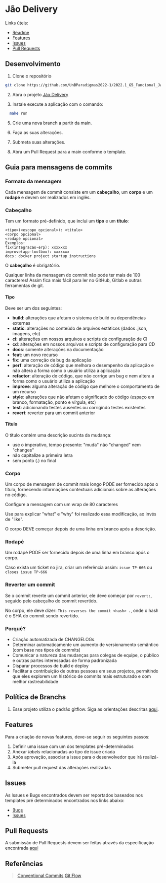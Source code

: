 # Jão Delivery

Links úteis:

 * [Readme](./../README.md)
 * [Features](#features)
 * [Issues](#issues)
 * [Pull Requests](#pull-requests)

## Desenvolvimento

 1. Clone o repositório

  ```bash
  git clone https://github.com/UnBParadigmas2022-1/2022.1_G5_Funcional_JaoDelivery.git
  ```
  
 2. Abra o projeto [Jão Delivery](https://github.com/UnBParadigmas2022-1/2022.1_G5_Funcional_JaoDelivery.git)

 3. Instale execute a aplicação com o comando:

```bash
  make run
```

 5. Crie uma nova branch a partir da main.

 6. Faça as suas alterações.

 7. Submeta suas alterações.

 7. Abra um Pull Request para a main conforme o template.

## Guia para mensagens de commits

### Formato da mensagem

Cada mensagem de commit consiste em um **cabeçalho**, um **corpo** e um **rodapé** e devem ser realizados em inglês.

### Cabeçalho

Tem um formato pré-definido, que inclui um **tipo** e um **título**:

```
<tipo>(<escopo opcional>): <título>
<corpo opcional>
<rodapé opcional>
Exemplos:
fix(integracao-erp): xxxxxxx
improve(app-toolbox): xxxxxxx
docs: docker project startup instructions
```

O **cabeçalho** é obrigatório.

Qualquer linha da mensagem do commit não pode ter mais de 100 caracteres! Assim fica mais fácil para ler no GitHub, Gitlab e outras ferramentas de git.

#### Tipo

Deve ser um dos seguintes:

* **build**: alterações que afetam o sistema de build ou dependências externas
* **static**: alterações no conteúdo de arquivos estáticos (dados .json, imagens, etc)
* **ci**: alterações em nossos arquivos e scripts de configuração de CI
* **cd**: alterações em nossos arquivos e scripts de configuração para CD
* **docs**: somente alterações na documentação
* **feat**: um novo recurso
* **fix**: uma correção de bug da aplicação
* **perf**: alteração de código que melhora o desempenho da aplicação e não altera a forma como o usuário utiliza a aplicação
* **refactor**: alteração de código, que não corrige um bug e nem altera a forma como o usuário utiliza a aplicação
* **improve**: alguma alteração de código que melhore o comportamento de um recurso
* **style**: alterações que não afetam o significado do código (espaço em branco, formatação, ponto e vírgula, etc)
* **test**: adicionando testes ausentes ou corrigindo testes existentes
* **revert**: reverter para um commit anterior

#### Título

O título contém uma descrição sucinta da mudança:

* use o imperativo, tempo presente: "muda" não "changed" nem "changes"
* não capitalize a primeira letra
* sem ponto (.) no final

### Corpo

Um corpo de mensagem de commit mais longo PODE ser fornecido após o título, fornecendo informações contextuais adicionais sobre as alterações no código.

Configure a mensagem com um wrap de 80 caracteres

Use para explicar "what" e "why" foi realizado essa modificação, ao invés de "like".

O corpo DEVE começar depois de uma linha em branco após a descrição.

### Rodapé

Um rodapé PODE ser fornecido depois de uma linha em branco após o corpo.

Caso exista um ticket no jira, criar um referência assim: `issue TP-666` ou `closes issue TP-666`

### Reverter um commit

Se o commit reverte um commit anterior, ele deve começar por `revert:`, seguido pelo cabeçalho do commit revertido. 

No corpo, ele deve dizer: `This reverses the commit <hash> .`, onde o hash é o SHA do commit sendo revertido.

### Porquê?

* Criação automatizada de CHANGELOGs
* Determinar automaticamente um aumento de versionamento semântico (com base nos tipos de commits)
* Comunicar a natureza das mudanças para colegas de equipe, o público e outras partes interessadas de forma padronizada
* Disparar processos de build e deploy
* Facilitar a contribuição de outras pessoas em seus projetos, permitindo que eles explorem um histórico de commits mais estruturado e com melhor rastreabilidade

## Política de Branchs

  1. Esse projeto utiliza o padrão gitflow. Siga as orientações descritas [aqui](https://www.atlassian.com/br/git/tutorials/comparing-workflows/gitflow-workflow).
  
## Features

Para a criação de novas features, deve-se seguir os seguintes passos:

  1. Definir uma issue com um dos templates pré-determinados
  2. Anexar _labels_ relacionadas ao tipo de issue criada
  3. Após aprovação, associar a issue para o desenvolvedor que irá realizá-la
  4. Submeter pull request das alterações realizadas

## Issues

As Issues e Bugs encontrados devem ser reportados baseados nos templates pré determinados encontrados nos links abaixo:

* [Bugs](./../.github/ISSUE_TEMPLATE/bug.md)
* [Issues](./../.github/ISSUE_TEMPLATE/issue.md)

## Pull Requests

A submissão de Pull Requests devem ser feitas através da especificação encontrada [aqui](./../.github/PULL_REQUEST_TEMPLATE.md)

## Referências

> [Conventional Commits](https://www.conventionalcommits.org/pt-br/)
> [Git Flow](https://www.atlassian.com/br/git/tutorials/comparing-workflows/gitflow-workflow)